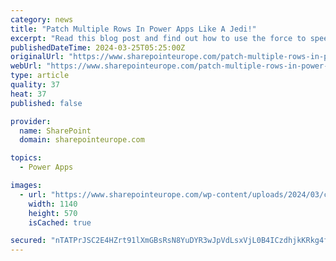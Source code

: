 ```yaml
---
category: news
title: "Patch Multiple Rows In Power Apps Like A Jedi!"
excerpt: "Read this blog post and find out how to use the force to speed up your patch operations and patch multiple rows in Power Apps like a Jedi!"
publishedDateTime: 2024-03-25T05:25:00Z
originalUrl: "https://www.sharepointeurope.com/patch-multiple-rows-in-power-apps-like-a-jedi/"
webUrl: "https://www.sharepointeurope.com/patch-multiple-rows-in-power-apps-like-a-jedi/"
type: article
quality: 37
heat: 37
published: false

provider:
  name: SharePoint
  domain: sharepointeurope.com

topics:
  - Power Apps

images:
  - url: "https://www.sharepointeurope.com/wp-content/uploads/2024/03/chris-1.png"
    width: 1140
    height: 570
    isCached: true

secured: "nTATPrJSC2E4HZrt91lXmGBsRsN8YuDYR3wJpVdLsxVjL0B4ICzdhjkKRkg4fB2wK49NfvqUw4zb3KLhzL94HRRSmmF9UGw2hTjEIh1onE+iMe0wDFqdyVoYTSN/KSMqSeQQ/8ZKQOkeaHOmB6utRU/hKVdd3MOK6AC+T6gx7niJniQ1kKPc2P4Jg1gScgVdLI+MdrYyPD5xAFfrxtgiqkIf/iVojqvp9Lt9+BuysDXJsieYmf5EJrqnftDHr66E3//B1ws7N2TvYJaA1t/rYK+SAF5S3vO1fpHHrCWepJnMz/LN1zfQZAq15ygI/TuxncB3LRxSm1z/LA1CGIoZKdhqmKtYn+JmnIifi5zE9F8=;TJhjQFDhx7LBT0yf2Fg3pw=="
---
```


